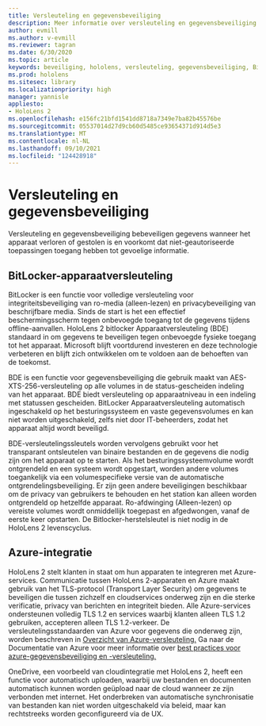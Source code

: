 ```yaml
---
title: Versleuteling en gegevensbeveiliging
description: Meer informatie over versleuteling en gegevensbeveiliging op HoloLens 2 apparaten, waaronder BitLocker en Azure-integratie.
author: evmill
ms.author: v-evmill
ms.reviewer: tagran
ms.date: 6/30/2020
ms.topic: article
keywords: beveiliging, hololens, versleuteling, gegevensbeveiliging, BitLocker-apparaat, BitLocker, bitlocker, bitlocker-versleuteling, Azure-integratie,
ms.prod: hololens
ms.sitesec: library
ms.localizationpriority: high
manager: yannisle
appliesto:
- HoloLens 2
ms.openlocfilehash: e156fc21bfd1541dd8718a7349e7ba82b45576be
ms.sourcegitcommit: 05537014d27d9cb60d5485ce93654371d914d5e3
ms.translationtype: MT
ms.contentlocale: nl-NL
ms.lasthandoff: 09/10/2021
ms.locfileid: "124428918"
---
```

# <a name="encryption-and-data-protection"></a>Versleuteling en gegevensbeveiliging

Versleuteling en gegevensbeveiliging bebeveiligen gegevens wanneer het apparaat verloren of gestolen is en voorkomt dat niet-geautoriseerde toepassingen toegang hebben tot gevoelige informatie.

## <a name="bitlocker-device-encryption"></a>BitLocker-apparaatversleuteling

BitLocker is een functie voor volledige versleuteling voor integriteitsbeveiliging van ro-media (alleen-lezen) en privacybeveiliging van beschrijfbare media.  Sinds de start is het een effectief beschermingsscherm tegen onbevoegde toegang tot de gegevens tijdens offline-aanvallen. HoloLens 2 bitlocker Apparaatversleuteling (BDE) standaard in om gegevens te beveiligen tegen onbevoegde fysieke toegang tot het apparaat. Microsoft blijft voortdurend investeren en deze technologie verbeteren en blijft zich ontwikkelen om te voldoen aan de behoeften van de toekomst.

BDE is een functie voor gegevensbeveiliging die gebruik maakt van AES-XTS-256-versleuteling op alle volumes in de status-gescheiden indeling van het apparaat. BDE biedt versleuteling op apparaatniveau in een indeling met statussen gescheiden. BitLocker Apparaatversleuteling automatisch ingeschakeld op het besturingssysteem en vaste gegevensvolumes en kan niet worden uitgeschakeld, zelfs niet door IT-beheerders, zodat het apparaat altijd wordt beveiligd.

BDE-versleutelingssleutels worden vervolgens gebruikt voor het transparant ontsleutelen van binaire bestanden en de gegevens die nodig zijn om het apparaat op te starten. Als het besturingssysteemvolume wordt ontgrendeld en een systeem wordt opgestart, worden andere volumes toegankelijk via een volumespecifieke versie van de automatische ontgrendelingsbeveiliging. Er zijn geen andere beveiligingen beschikbaar om de privacy van gebruikers te behouden en het station kan alleen worden ontgrendeld op hetzelfde apparaat. Ro-afdwinging (Alleen-lezen) op vereiste volumes wordt onmiddellijk toegepast en afgedwongen, vanaf de eerste keer opstarten. De Bitlocker-herstelsleutel is niet nodig in de HoloLens 2 levenscyclus.

## <a name="azure-integration"></a>Azure-integratie 

HoloLens 2 stelt klanten in staat om hun apparaten te integreren met Azure-services. Communicatie tussen HoloLens 2-apparaten en Azure maakt gebruik van het TLS-protocol (Transport Layer Security) om gegevens te beveiligen die tussen zichzelf en cloudservices onderweg zijn en die sterke verificatie, privacy van berichten en integriteit bieden. Alle Azure-services ondersteunen volledig TLS 1.2 en services waarbij klanten alleen TLS 1.2 gebruiken, accepteren alleen TLS 1.2-verkeer. De versleutelingsstandaarden van Azure voor gegevens die onderweg zijn, worden beschreven in [Overzicht van Azure-versleuteling.](/azure/security/fundamentals/encryption-overview) Ga naar de Documentatie van Azure voor meer informatie over [best practices voor azure-gegevensbeveiliging en -versleuteling.](/azure/security/fundamentals/data-encryption-best-practices) 

OneDrive, een voorbeeld van cloudintegratie met HoloLens 2, heeft een functie voor automatisch uploaden, waarbij uw bestanden en documenten automatisch kunnen worden geüpload naar de cloud wanneer ze zijn verbonden met internet. Het onderbreken van automatische synchronisatie van bestanden kan niet worden uitgeschakeld via beleid, maar kan rechtstreeks worden geconfigureerd via de UX. 
